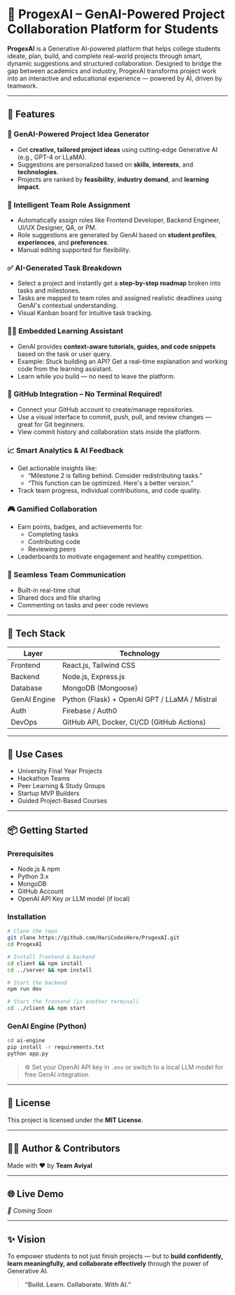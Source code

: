 # 🤖 ProgexAI – GenAI-Powered Project Collaboration Platform for Students

**ProgexAI** is a Generative AI-powered platform that helps college students ideate, plan, build, and complete real-world projects through smart, dynamic suggestions and structured collaboration. Designed to bridge the gap between academics and industry, ProgexAI transforms project work into an interactive and educational experience — powered by AI, driven by teamwork.

---

## 🚀 Features

### 🧠 GenAI-Powered Project Idea Generator
- Get **creative, tailored project ideas** using cutting-edge Generative AI (e.g., GPT-4 or LLaMA).
- Suggestions are personalized based on **skills**, **interests**, and **technologies**.
- Projects are ranked by **feasibility**, **industry demand**, and **learning impact**.

### 👥 Intelligent Team Role Assignment
- Automatically assign roles like Frontend Developer, Backend Engineer, UI/UX Designer, QA, or PM.
- Role suggestions are generated by GenAI based on **student profiles**, **experiences**, and **preferences**.
- Manual editing supported for flexibility.

### ✅ AI-Generated Task Breakdown
- Select a project and instantly get a **step-by-step roadmap** broken into tasks and milestones.
- Tasks are mapped to team roles and assigned realistic deadlines using GenAI's contextual understanding.
- Visual Kanban board for intuitive task tracking.

### 🧑‍🏫 Embedded Learning Assistant
- GenAI provides **context-aware tutorials, guides, and code snippets** based on the task or user query.
- Example: Stuck building an API? Get a real-time explanation and working code from the learning assistant.
- Learn while you build — no need to leave the platform.

### 🔄 GitHub Integration – No Terminal Required!
- Connect your GitHub account to create/manage repositories.
- Use a visual interface to commit, push, pull, and review changes — great for Git beginners.
- View commit history and collaboration stats inside the platform.

### 📈 Smart Analytics & AI Feedback
- Get actionable insights like:
  - “Milestone 2 is falling behind. Consider redistributing tasks.”
  - “This function can be optimized. Here's a better version.”
- Track team progress, individual contributions, and code quality.

### 🎮 Gamified Collaboration
- Earn points, badges, and achievements for:
  - Completing tasks
  - Contributing code
  - Reviewing peers
- Leaderboards to motivate engagement and healthy competition.

### 💬 Seamless Team Communication
- Built-in real-time chat
- Shared docs and file sharing
- Commenting on tasks and peer code reviews

---

## 🧰 Tech Stack

| Layer        | Technology                                  |
|--------------|----------------------------------------------|
| Frontend     | React.js, Tailwind CSS                      |
| Backend      | Node.js, Express.js                         |
| Database     | MongoDB (Mongoose)                          |
| GenAI Engine | Python (Flask) + OpenAI GPT / LLaMA / Mistral |
| Auth         | Firebase / Auth0                            |
| DevOps       | GitHub API, Docker, CI/CD (GitHub Actions)  |

---

## 🧪 Use Cases

- University Final Year Projects
- Hackathon Teams
- Peer Learning & Study Groups
- Startup MVP Builders
- Guided Project-Based Courses

---

## 📦 Getting Started

### Prerequisites
- Node.js & npm
- Python 3.x
- MongoDB
- GitHub Account
- OpenAI API Key or LLM model (if local)

### Installation

```bash
# Clone the repo
git clone https://github.com/HariCodesHere/ProgexAI.git
cd ProgexAI

# Install frontend & backend
cd client && npm install
cd ../server && npm install

# Start the backend
npm run dev

# Start the frontend (in another terminal)
cd ../client && npm start
```

### GenAI Engine (Python)

```bash
cd ai-engine
pip install -r requirements.txt
python app.py
```

> ⚙️ Set your OpenAI API key in `.env` or switch to a local LLM model for free GenAI integration.

---

## 📄 License

This project is licensed under the **MIT License**.

---

## 👨‍💻 Author & Contributors

Made with ❤️ by **Team Aviyal**


---

## 🌐 Live Demo

_🚧 Coming Soon_

---

## ✨ Vision

To empower students to not just finish projects — but to **build confidently, learn meaningfully, and collaborate effectively** through the power of Generative AI.

> **“Build. Learn. Collaborate. With AI.”**

